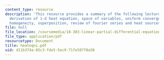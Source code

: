 ```yaml
---
content_type: resource
description: 'This resource provides a summary of the following lecture topics: physical
  derivation of 1-d heat equation, space of variables, uniform convergence, linearity,
  homogeneity, superposition, review of fourier series and heat sources.'
file: null
file_location: /coursemedia/18-303-linear-partial-differential-equations-fall-2006/d11b374a85c3fde55ec971fe587f8a50_heateqni.pdf
file_type: application/pdf
resourcetype: Document
title: heateqni.pdf
uid: d11b374a-85c3-fde5-5ec9-71fe587f8a50
---
```

